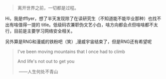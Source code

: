 > 离开世界之前，一切都是过程。

Hi，我是tfflyer，想了半天发现除了在读研究生（不知道能不能毕业那种）也找不出有啥值得一提的 title。低级码农兼职伪文艺小白，啥方向都会点但啥啥都不太行，目前是主要学习网络安全相关。

另外算是RNG和漫威的铁粉吧（笑）,漫威宇宙结束了，但是RNG还有希望呢






> I've been moving mountains that I once had to climb
>
> And life's not out to get you
>
> ​												——人生何处不青山

